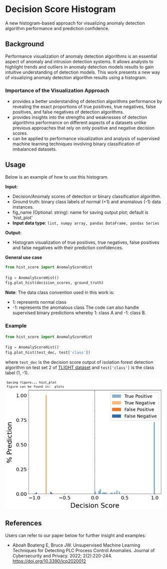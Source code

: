 # Decision Score Histogram
A new histogram-based approach for visualizing anomaly detection algorithm performance and prediction confidence.

## Background
Performance visualization of anomaly detection algorithms is an 
essential aspect of anomaly and intrusion detection systems. 
It allows analysts to highlight trends and outliers in anomaly 
detection models results to gain intuitive understanding of detection
models. This work presents a new way of visualizing anomaly 
detection algorithm results using a histogram. 

### Importance of the Visualization Approach

- provides a better understanding
of detection algorithms performance by revealing the exact 
proportions of true positives, true negatives, false positives, 
and false negatives of detection algorithms. 
- provides insights into the strengths and weaknesses of detection
algorithms performance on different aspects of a datasets unlike 
previous approaches that rely on only positive and negative 
decision scores. 
- can be applied to performance visualization and analysis of 
supervised machine learning techniques involving 
binary classification of imbalanced datasets.


## Usage
Below is an example of how to use this histogram.

**Input:**
- Decision/Anomaly scores of detection or binary 
classification algorithm.
- Ground truth: binary class labels of normal (+1) and anomalous (-1)
data instances.
- fig_name (Optional: string): name for saving output plot; default is 'hist_plot'
- **Input data type**: ```list, numpy array, pandas DataFrame, pandas Series```

**Output:**
- Histogram visualization of true positives, true negatives, false
positives and false negatives with their prediction confidences.

**General use case**
``` python
from hist_score import AnomalyScoreHist

fig = AnomalyScoreHist()
fig.plot_hist(decision_scores, ground_truth)
```
**Note**: The data class convention used in this work is:
- 1: represents normal class
- -1: represents the anomalous class
The code can also handle supervised binary predictions whereby 1: class A and -1: class B.

### Example

```python
from hist_score import AnomalyScoreHist

fig = AnomalyScoreHist()
fig.plot_hist(test_dec, test['class'])
```
where ```test_dec``` is the decision score output of isolation forest 
detection algorithm on test set 2 of [TLIGHT dataset](https://github.com/emmanuelaboah/TLIGHT-SYSTEM/tree/main/Dataset)
and ```test['class']```
is the class label (1, -1).

![hist visualization](images/img1.png)


## References
Users can refer to our paper below for further insight and 
examples:
- Aboah Boateng E, Bruce JW. Unsupervised Machine Learning 
Techniques for Detecting PLC Process Control Anomalies. Journal of Cybersecurity and Privacy. 
2022; 2(2):220-244. https://doi.org/10.3390/jcp2020012

